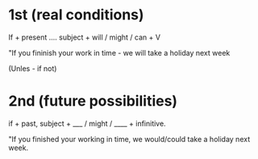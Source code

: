# 1st (real conditions)

If + present .... subject  + will / might / can + V

"If you fininish your work in time - we 
will take a holiday next week

(Unles - if not)


# 2nd (future possibilities)

if + past, subject + ___ / might / ____ + infinitive.

"If you finished your working in time, we 
would/could take a holiday next week.